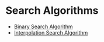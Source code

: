 # Search Algorithms

* [Binary Search Algorithm](./BinarySearch.md)
* [Interpolation Search Algorithm](InterpolationSearch.md)
